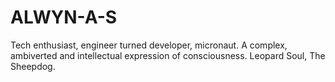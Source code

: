 # ALWYN-A-S
Tech enthusiast, engineer turned developer, micronaut. A complex, ambiverted and intellectual expression of consciousness. Leopard Soul, The Sheepdog.

